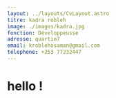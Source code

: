 ```yaml
---
layout: ../layouts/CvLayout.astro
titre: kadra robleh
image: ./images/kadra.jpg
fonction: Développeusse
adresse: quartie7
email: kroblehosaman@gmail.com
télephone: +253 77232447
---
```


# hello !
